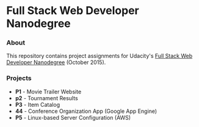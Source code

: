 # Full Stack Web Developer Nanodegree

### About
This repository contains project assignments for Udacity's [Full Stack Web Developer Nanodegree](https://www.udacity.com/course/full-stack-web-developer-nanodegree--nd004) (October 2015).

### Projects
- **P1** - Movie Trailer Website
- **p2** - Tournament Results
- **P3** - Item Catalog
- **44** - Conference Organization App (Google App Engine)
- **P5** - Linux-based Server Configuration (AWS)